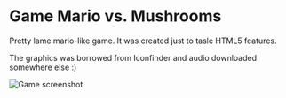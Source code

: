Game Mario vs. Mushrooms
=====================
Pretty lame mario-like game. It was created just to tasle HTML5 features.

The graphics was borrowed from Iconfinder and audio downloaded somewhere else :)

![Game screenshot](http://i.imgur.com/e8EzF7l.png)
